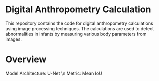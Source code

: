 # Digital Anthropometry Calculation
This repository contains the code for digital anthropometry calculations using image processing techniques. The calculations are used to detect abnormalities in infants by measuring various body parameters from images.

# Overview
Model Architecture: U-Net \n
Metric: Mean IoU
